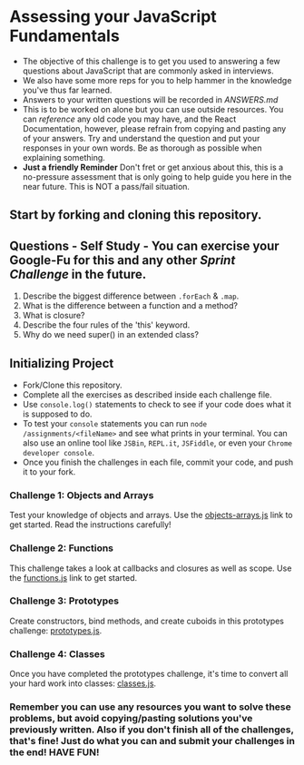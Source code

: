 # Assessing your JavaScript Fundamentals
* The objective of this challenge is to get you used to answering a few questions about JavaScript that are commonly asked in interviews. 
* We also have some more reps for you to help hammer in the knowledge you've thus far learned.
* Answers to your written questions will be recorded in *ANSWERS.md* 
* This is to be worked on alone but you can use outside resources. You can *reference* any old code you may have, and the React Documentation, however, please refrain from copying and pasting any of your answers. Try and understand the question and put your responses in your own words. Be as thorough as possible when explaining something. 
* **Just a friendly Reminder** Don't fret or get anxious about this, this is a no-pressure assessment that is only going to help guide you here in the near future. This is NOT a pass/fail situation. 
## Start by forking and cloning this repository.
## Questions - Self Study - You can exercise your Google-Fu for this and any other _Sprint Challenge_ in the future.
1. Describe the biggest difference between `.forEach` & `.map`.
2. What is the difference between a function and a method?
3. What is closure?
4. Describe the four rules of the 'this' keyword.
5. Why do we need super() in an extended class?

## Initializing Project
* Fork/Clone this repository.
* Complete all the exercises as described inside each challenge file.
* Use `console.log()` statements to check to see if your code does what it is supposed to do.
* To test your `console` statements you can run `node /assignments/<fileName>` and see what prints in your terminal. You can also use an online tool like `JSBin`, `REPL.it`, `JSFiddle`, or even your `Chrome developer console`.
* Once you finish the challenges in each file, commit your code, and push it to your fork. 

### Challenge 1: Objects and Arrays
Test your knowledge of objects and arrays. Use the [objects-arrays.js](challenges/objects-arrays.js) link to get started.  Read the instructions carefully!

### Challenge 2: Functions
This challenge takes a look at callbacks and closures as well as scope. Use the [functions.js](challenges/functions.js) link to get started.

### Challenge 3: Prototypes
Create constructors, bind methods, and create cuboids in this prototypes challenge: [prototypes.js](challenges/prototypes.js).

### Challenge 4: Classes
Once you have completed the prototypes challenge, it's time to convert all your hard work into classes: [classes.js](challenges/classes.js).

### Remember you can use any resources you want to solve these problems, but avoid copying/pasting solutions you've previously written. Also if you don't finish all of the challenges, that's fine! Just do what you can and submit your challenges in the end! HAVE FUN!
